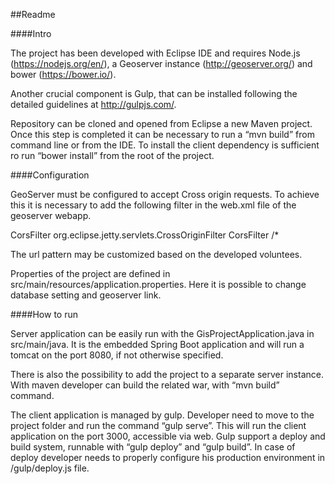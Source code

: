 ##Readme

####Intro

The project has been developed with Eclipse IDE and requires Node.js (https://nodejs.org/en/), a Geoserver instance (http://geoserver.org/) and bower (https://bower.io/).

Another crucial component is Gulp, that can be installed following the detailed guidelines at http://gulpjs.com/.

Repository can be cloned and opened from Eclipse a new Maven project. Once this step is completed it can be necessary to run a “mvn build” from command line or from the IDE. To install the client dependency is sufficient ro run “bower install” from the root of the project.

####Configuration

GeoServer must be configured to accept Cross origin requests. To achieve this it is necessary to add the following filter in the web.xml file of the geoserver webapp.

<filter>
  <filter-name>CorsFilter</filter-name>
<filter-class>org.eclipse.jetty.servlets.CrossOriginFilter</filter-class>

</filter>
<filter-mapping>
  <filter-name>CorsFilter</filter-name>
  <url-pattern>/*</url-pattern>
</filter-mapping>

The url pattern may be customized based on the developed voluntees.

Properties of the project are defined in src/main/resources/application.properties. Here it is possible to change database setting and geoserver link.


####How to run

Server application can be easily run with the GisProjectApplication.java in src/main/java. It is the embedded Spring Boot application and will run a tomcat on the port 8080, if not otherwise specified.

There is also the possibility to add the project to a separate server instance. With maven developer can build the related war, with “mvn build” command.

The client application is managed by gulp. Developer need to move to the project folder and run the command “gulp serve”. This will run the client application on the port 3000, accessible via web.
Gulp support a deploy and build system, runnable with “gulp deploy” and “gulp build”. In case of deploy developer needs to properly configure his production environment in /gulp/deploy.js file.
